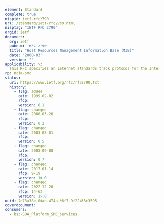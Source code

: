 ```yaml
---
element: Standard
complete: true
nispid: ietf-rfc2790
url: /standard/ietf-rfc2790.html
nisptag: "IETF RFC 2790"
orgid: ietf
document:
  org: ietf
  pubnum: "RFC 2790"
  title: "Host Resources Management Information Base (MIB)"
  date: "2000-03"
  version: ""
applicability: >2
  This RFC specifies an Internet standards track protocol for the Internet community. It defines a MIB for use with managing host systems. The term host is construed to mean any computer that communicates with other similar computers attached to the Internet and that is directly used by one or more human beings. Although this MIB does not necessarily apply to devices whose primary function is a communication service (e.g., terminal servers, routers, bridges, monitoring equipment), such relevance is not explicitly precluded. This MIB instruments attributes common to all internet hosts including, for example, both personal computers and systems that run variants of Unix.
rp: ncia-smc
status:
  uri: https://www.ietf.org/rfc/rfc2790.txt
  history: 
    - flag: added
      date: 1999-02-02
      rfcp: 
      version: 0.1
    - flag: changed
      date: 2000-03-20
      rfcp: 
      version: 0.2
    - flag: changed
      date: 2003-08-01
      rfcp: 
      version: 0.5
    - flag: changed
      date: 2005-09-08
      rfcp: 
      version: 0.7
    - flag: changed
      date: 2017-01-14
      rfcp: 9-19
      version: 10.0
    - flag: changed
      date: 2022-12-20
      rfcp: 14-62
      version: 15.0
uuid: 7c73a38e-00ae-474a-96f7-9f22433c3595
coverdocument:
consumers:
  - bsp-SOA_Platform_SMC_Services
---
```

